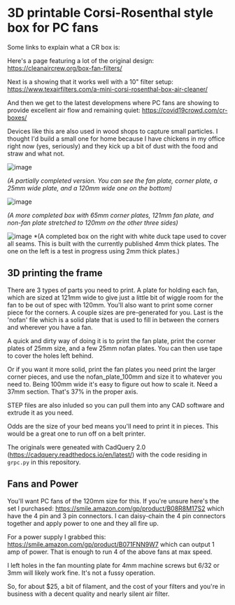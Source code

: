 # 3D printable Corsi-Rosenthal style box for PC fans

Some links to explain what a CR box is:

Here's a page featuring a lot of the original design: 
https://cleanaircrew.org/box-fan-filters/

Next is a showing that it works well with a 10" filter setup: https://www.texairfilters.com/a-mini-corsi-rosenthal-box-air-cleaner/

And then we get to the latest developmens where PC fans are showing to provide excellent air flow and remaining quiet:
https://covid19crowd.com/cr-boxes/

Devices like this are also used in wood shops to capture small particles. I thought I'd build a small one for home because I have chickens in my office right now (yes, seriously) and they kick up a bit of dust with the food and straw and what not.

![image](https://user-images.githubusercontent.com/16728804/213598181-c88eb7aa-8c2a-4248-a903-06b4e2bde62a.png)

*(A partially completed version. You can see the fan plate, corner plate, a 25mm wide plate, and a 120mm wide one on the bottom)*

![image](https://user-images.githubusercontent.com/16728804/213843588-e4caa7d7-2288-474f-bbc5-1ae52c98d07c.png)

*(A more completed box with 65mm corner plates, 121mm fan plate, and non-fan plate stretched to 120mm on the other three sides)*

![image](https://user-images.githubusercontent.com/16728804/215230454-f9d4989f-f56c-450d-9818-92febf95991f.png)
*(A completed box on the right with white duck tape used to cover all seams. This is built with the currently published 4mm thick plates. The one on the left is a test in progress using 2mm thick plates.)

## 3D printing the frame
There are 3 types of parts you need to print. A plate for holding each fan, which are sized at 121mm wide to give just a little bit of wiggle room for the fan to be out of spec with 120mm.  You'll also want to print some corner piece for the corners. A couple sizes are pre-generated for you. Last is the 'nofan' file which is a solid plate that is used to fill in between the corners and wherever you have a fan.

A quick and dirty way of doing it is to print the fan plate, print the corner plates of 25mm size, and a few 25mm nofan plates. You can then use tape to cover the holes left behind.

Or if you want it more solid, print the fan plates you need print the larger corner pieces, and use the nofan_plate_100mm and size it to whatever you need to. Being 100mm wide it's easy to figure out how to scale it. Need a 37mm section. That's 37% in the proper axis.

STEP files are also inluded so you can pull them into any CAD software and extrude it as you need.

Odds are the size of your bed means you'll need to print it in pieces. This would be a great one to run off on a belt printer.

The originals were geneated with CadQuery 2.0 (https://cadquery.readthedocs.io/en/latest/) with the code residing in ```grpc.py``` in this repository.

## Fans and Power

You'll want PC fans of the 120mm size for this. If you're unsure here's the set I purchased: https://smile.amazon.com/gp/product/B08R8M17S2 which have the 4 pin and 3 pin connectors. I can daisy-chain the 4 pin connectors together and apply power to one and they all fire up.

For a power supply I grabbed this: https://smile.amazon.com/gp/product/B071FNN9W7 which can output 1 amp of power. That is enough to run 4 of the above fans at max speed.

I left holes in the fan mounting plate for 4mm machine screws but 6/32 or 3mm will likely work fine. It's not a fussy operation.

So, for about $25, a bit of filament, and the cost of your filters and you're in business with a decent quality and nearly silent air filter.
